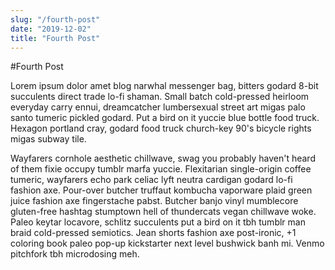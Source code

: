 ```yaml
---
slug: "/fourth-post"
date: "2019-12-02"
title: "Fourth Post"
---
```


#Fourth Post

Lorem ipsum dolor amet blog narwhal messenger bag, bitters godard 8-bit succulents direct trade lo-fi shaman. Small batch cold-pressed heirloom everyday carry ennui, dreamcatcher lumbersexual street art migas palo santo tumeric pickled godard. Put a bird on it yuccie blue bottle food truck. Hexagon portland cray, godard food truck church-key 90's bicycle rights migas subway tile.

Wayfarers cornhole aesthetic chillwave, swag you probably haven't heard of them fixie occupy tumblr marfa yuccie. Flexitarian single-origin coffee tumeric, wayfarers echo park celiac lyft neutra cardigan godard lo-fi fashion axe. Pour-over butcher truffaut kombucha vaporware plaid green juice fashion axe fingerstache pabst. Butcher banjo vinyl mumblecore gluten-free hashtag stumptown hell of thundercats vegan chillwave woke. Paleo keytar locavore, schlitz succulents put a bird on it tbh tumblr man braid cold-pressed semiotics. Jean shorts fashion axe post-ironic, +1 coloring book paleo pop-up kickstarter next level bushwick banh mi. Venmo pitchfork tbh microdosing meh.
 